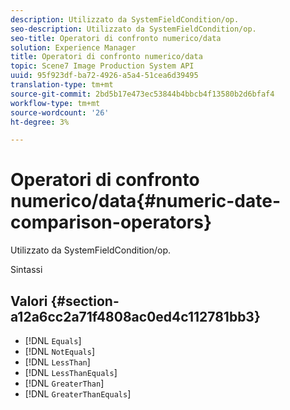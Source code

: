 ```yaml
---
description: Utilizzato da SystemFieldCondition/op.
seo-description: Utilizzato da SystemFieldCondition/op.
seo-title: Operatori di confronto numerico/data
solution: Experience Manager
title: Operatori di confronto numerico/data
topic: Scene7 Image Production System API
uuid: 95f923df-ba72-4926-a5a4-51cea6d39495
translation-type: tm+mt
source-git-commit: 2bd5b17e473ec53844b4bbcb4f13580b2d6bfaf4
workflow-type: tm+mt
source-wordcount: '26'
ht-degree: 3%

---
```



# Operatori di confronto numerico/data{#numeric-date-comparison-operators}

Utilizzato da SystemFieldCondition/op.

Sintassi

## Valori {#section-a12a6cc2a71f4808ac0ed4c112781bb3}

* [!DNL `Equals`]
* [!DNL `NotEquals`]
* [!DNL `LessThan`]
* [!DNL `LessThanEquals`]
* [!DNL `GreaterThan`]
* [!DNL `GreaterThanEquals`]

